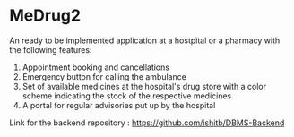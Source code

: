 # MeDrug2
An ready to be implemented application at a hostpital or a pharmacy with the following features:
1. Appointment booking and cancellations
2. Emergency button for calling the ambulance
3. Set of available medicines at the hospital's drug store with a color scheme indicating the stock of the respective medicines
4. A portal for regular advisories put up by the hospital 

Link for the backend repository : https://github.com/ishitb/DBMS-Backend
